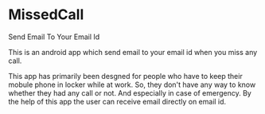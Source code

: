 # MissedCall
Send Email To Your Email Id 

This is an android app which send email to your email id when you miss any call. 

This app has primarily been desgned for people who have to keep their mobule phone in locker while at work. So, they don't have any way to know whether they had any call or not. And especially in case of emergency. By the help of this app the user can receive email directly on email id.


